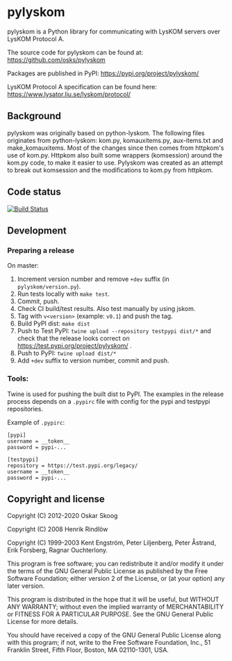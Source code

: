 # pylyskom

pylyskom is a Python library for communicating with LysKOM servers
over LysKOM Protocol A.

The source code for pylyskom can be found at:
https://github.com/osks/pylyskom

Packages are published in PyPI:
https://pypi.org/project/pylyskom/

LysKOM Protocol A specification can be found here:
https://www.lysator.liu.se/lyskom/protocol/


## Background

pylyskom was originally based on python-lyskom. The following files
originates from python-lyskom: kom.py, komauxitems.py, aux-items.txt
and make_komauxitems. Most of the changes since then comes from
httpkom's use of kom.py. Httpkom also built some wrappers (komsession)
around the kom.py code, to make it easier to use. Pylyskom was created
as an attempt to break out komsession and the modifications to kom.py
from httpkom.


## Code status

[![Build Status](https://travis-ci.org/osks/pylyskom.svg?branch=master)](https://travis-ci.org/osks/pylyskom)


## Development

### Preparing a release

On master:

1. Increment version number and remove `+dev` suffix (in `pylyskom/version.py`).
2. Run tests locally with `make test`.
3. Commit, push.
4. Check CI build/test results. Also test manually by using jskom.
5. Tag with `v<version>` (example: `v0.1`) and push the tag.
6. Build PyPI dist: `make dist`
7. Push to Test PyPI: `twine upload --repository testpypi dist/*` and check
   that the release looks correct on https://test.pypi.org/project/pylyskom/ .
8. Push to PyPI: `twine upload dist/*`
9. Add `+dev` suffix to version number, commit and push.


### Tools:

Twine is used for pushing the built dist to PyPI. The examples in the
release process depends on a `.pypirc` file with config for the pypi
and testpypi repositories.

Example of `.pypirc`:
```
[pypi]
username = __token__
password = pypi-...

[testpypi]
repository = https://test.pypi.org/legacy/
username = __token__
password = pypi-...
```


## Copyright and license

Copyright (C) 2012-2020 Oskar Skoog

Copyright (C) 2008 Henrik Rindlöw

Copyright (C) 1999-2003 Kent Engström, Peter Liljenberg,
                        Peter Åstrand, Erik Forsberg,
                        Ragnar Ouchterlony.

This program is free software; you can redistribute it and/or
modify it under the terms of the GNU General Public License
as published by the Free Software Foundation; either version 2
of the License, or (at your option) any later version.

This program is distributed in the hope that it will be useful,
but WITHOUT ANY WARRANTY; without even the implied warranty of
MERCHANTABILITY or FITNESS FOR A PARTICULAR PURPOSE.  See the
GNU General Public License for more details.

You should have received a copy of the GNU General Public License
along with this program; if not, write to the Free Software
Foundation, Inc., 51 Franklin Street, Fifth Floor, Boston,
MA  02110-1301, USA.
